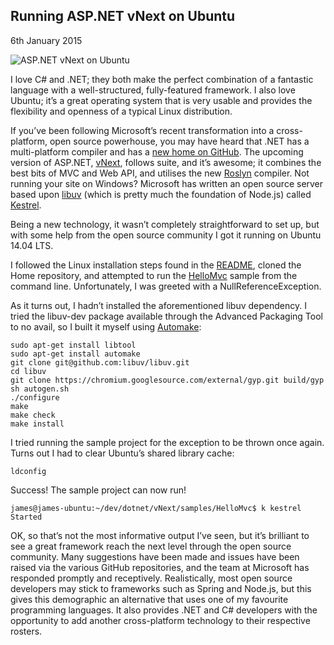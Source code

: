 ## Running ASP.NET vNext on Ubuntu

<time datetime="2015-01-06">6th January 2015</time>

<img src="https://pbs.twimg.com/media/B6hJzO2IQAEiZ7D.png:large" alt="ASP.NET vNext on Ubuntu" class="blog-post__image--primary" />

I love C# and .NET; they both make the perfect combination of a fantastic language with a well-structured, fully-featured framework. I also love Ubuntu; it’s a great operating system that is very usable and provides the flexibility and openness of a typical Linux distribution.

If you’ve been following Microsoft’s recent transformation into a cross-platform, open source powerhouse, you may have heard that .NET has a multi-platform compiler and has a [new home on GitHub](https://github.com/Microsoft/dotnet). The upcoming version of ASP.NET, [vNext](https://github.com/aspnet/Home), follows suite, and it’s awesome; it combines the best bits of MVC and Web API, and utilises the new [Roslyn](https://roslyn.codeplex.com/) compiler. Not running your site on Windows? Microsoft has written an open source server based upon [libuv](https://github.com/libuv/libuv) (which is pretty much the foundation of Node.js) called [Kestrel](https://github.com/aspnet/KestrelHttpServer).

Being a new technology, it wasn’t completely straightforward to set up, but with some help from the open source community I got it running on Ubuntu 14.04 LTS.

I followed the Linux installation steps found in the [README](https://github.com/aspnet/Home/blob/master/README.md), cloned the Home repository, and attempted to run the [HelloMvc](https://github.com/aspnet/Home/tree/master/samples/HelloMvc) sample from the command line. Unfortunately, I was greeted with a NullReferenceException.

As it turns out, I hadn’t installed the aforementioned libuv dependency. I tried the libuv-dev package available through the Advanced Packaging Tool to no avail, so I built it myself using [Automake](https://www.gnu.org/software/automake/):

```
sudo apt-get install libtool
sudo apt-get install automake
git clone git@github.com:libuv/libuv.git
cd libuv
git clone https://chromium.googlesource.com/external/gyp.git build/gyp
sh autogen.sh
./configure
make
make check
make install
```

I tried running the sample project for the exception to be thrown once again. Turns out I had to clear Ubuntu’s shared library cache:

```
ldconfig
```

Success! The sample project can now run!

```
james@james-ubuntu:~/dev/dotnet/vNext/samples/HelloMvc$ k kestrel
Started
```

OK, so that’s not the most informative output I’ve seen, but it’s brilliant to see a great framework reach the next level through the open source community. Many suggestions have been made and issues have been raised via the various GitHub repositories, and the team at Microsoft has responded promptly and receptively. Realistically, most open source developers may stick to frameworks such as Spring and Node.js, but this gives this demographic an alternative that uses one of my favourite programming languages. It also provides .NET and C# developers with the opportunity to add another cross-platform technology to their respective rosters.